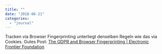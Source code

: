 ```yaml
---
title: ""
date: "2018-06-21"
categories: 
  - "journal"
---
```


Tracken via Browser Fingerprinting unterliegt denselben Regeln wie das via Cookies. Gutes Post: [The GDPR and Browser Fingerprinting | Electronic Frontier Foundation](https://www.eff.org/deeplinks/2018/06/gdpr-and-browser-fingerprinting-how-it-changes-game-sneakiest-web-trackers)
